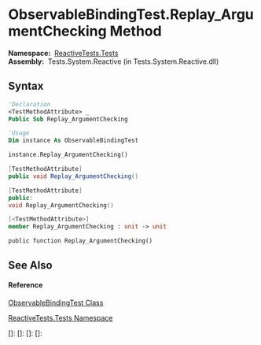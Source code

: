 # ObservableBindingTest.Replay\_ArgumentChecking Method

**Namespace:**  [ReactiveTests.Tests](ReactiveTests.Tests\ReactiveTests.Tests.md)  
**Assembly:**  Tests.System.Reactive (in Tests.System.Reactive.dll)

## Syntax

```vb
'Declaration
<TestMethodAttribute> _
Public Sub Replay_ArgumentChecking
```

```vb
'Usage
Dim instance As ObservableBindingTest

instance.Replay_ArgumentChecking()
```

```csharp
[TestMethodAttribute]
public void Replay_ArgumentChecking()
```

```c++
[TestMethodAttribute]
public:
void Replay_ArgumentChecking()
```

```fsharp
[<TestMethodAttribute>]
member Replay_ArgumentChecking : unit -> unit 
```

```jscript
public function Replay_ArgumentChecking()
```

## See Also

#### Reference

[ObservableBindingTest Class](ObservableBindingTest\ObservableBindingTest.md)

[ReactiveTests.Tests Namespace](ReactiveTests.Tests\ReactiveTests.Tests.md)

[]: 
[]: 
[]: 
[]: 